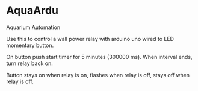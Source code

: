 AquaArdu
========

Aquarium Automation

Use this to control a wall power relay with arduino uno wired to LED momentary button.

On button push start timer for 5 minutes (300000 ms). When interval 
ends, turn relay back on.

Button stays on when relay is on, flashes when relay is off, stays off when relay is off.
